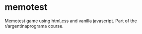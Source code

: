 # memotest
 Memotest game using html,css and vanilla javascript. Part of the r/argentinaprograma course.

